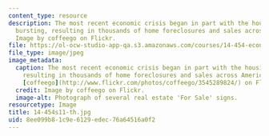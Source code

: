 ```yaml
---
content_type: resource
description: The most recent economic crisis began in part with the housing bubble
  bursting, resulting in thousands of home foreclosures and sales across America.
  Image by coffeego on Flickr.
file: https://ol-ocw-studio-app-qa.s3.amazonaws.com/courses/14-454-economic-crises-spring-2011/8ee099b81c9e6129edec76a64516a0f2_14-454s11-th.jpg
file_type: image/jpeg
image_metadata:
  caption: The most recent economic crisis began in part with the housing bubble bursting,
    resulting in thousands of home foreclosures and sales across America. (Image by
    [coffeego](http://www.flickr.com/photos/coffeego/3545289824/) on Flickr.)
  credit: Image by coffeego on Flickr.
  image-alt: Photograph of several real estate 'For Sale' signs.
resourcetype: Image
title: 14-454s11-th.jpg
uid: 8ee099b8-1c9e-6129-edec-76a64516a0f2
---
```

